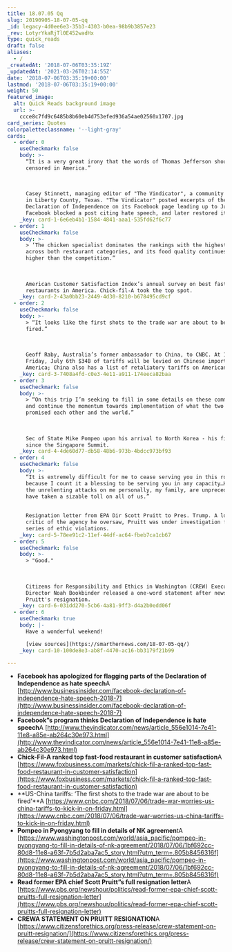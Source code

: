 ```yaml
---
title: 18.07.05 Qq
slug: 20190905-18-07-05-qq
_id: legacy-4d0ee6e3-35b3-4303-b0ea-98b9b3857e23
_rev: LotyrYkaRjTl0E452wadHx
type: quick_reads
draft: false
aliases:
  - /
_createdAt: '2018-07-06T03:35:19Z'
_updatedAt: '2021-03-26T02:14:55Z'
date: '2018-07-06T03:35:19+00:00'
lastmod: '2018-07-06T03:35:19+00:00'
weight: 50
featured_image:
  alt: Quick Reads background image
  url: >-
    ccce8c7fd9c6485b8b60eb4d753efed936a54ae02560x1707.jpg
card_series: Quotes
colorpaletteclassname: '--light-gray'
cards:
  - order: 0
    useCheckmark: false
    body: >-
      “It is a very great irony that the words of Thomas Jefferson should now be
      censored in America.”  
        
        
        
      Casey Stinnett, managing editor of "The Vindicator", a community newspaper
      in Liberty County, Texas. "The Vindicator" posted excerpts of the
      Declaration of Independence on its Facebook page leading up to July 4th;
      Facebook blocked a post citing hate speech, and later restored it.
    _key: card-1-6e6eb4b1-1584-4841-aaa1-535fd62f6c77
  - order: 1
    useCheckmark: false
    body: >-
      > ‘The chicken specialist dominates the rankings with the highest score
      across both restaurant categories, and its food quality continues to rate
      higher than the competition.”  
        
        
        
      American Customer Satisfaction Index’s annual survey on best fast-food
      restaurants in America. Chick-fil-A took the top spot.
    _key: card-2-43a0bb23-2449-4d30-8210-b678495cd9cf
  - order: 2
    useCheckmark: false
    body: >-
      > “It looks like the first shots to the trade war are about to be
      fired.”  
        
        
        
      Geoff Raby, Australia’s former ambassador to China, to CNBC. At 12:01 a.m.
      Friday, July 6th $34B of tariffs will be levied on Chinese imports into
      America; China also has a list of retaliatory tariffs on American imports.
    _key: card-3-7408a4fd-c0e3-4e11-a911-174eeca82baa
  - order: 3
    useCheckmark: false
    body: >-
      > “On this trip I’m seeking to fill in some details on these commitments
      and continue the momentum towards implementation of what the two leaders
      promised each other and the world.”  
        
        
        
      Sec of State Mike Pompeo upon his arrival to North Korea - his first visit
      since the Singapore Summit.
    _key: card-4-4de60d77-db58-48b6-973b-4bdcc973bf93
  - order: 4
    useCheckmark: false
    body: >-
      “It is extremely difficult for me to cease serving you in this role first
      because I count it a blessing to be serving you in any capacity…However,
      the unrelenting attacks on me personally, my family, are unprecedented and
      have taken a sizable toll on all of us.”  
        
        
      Resignation letter from EPA Dir Scott Pruitt to Pres. Trump. A long time
      critic of the agency he oversaw, Pruitt was under investigation for a
      series of ethic violations.
    _key: card-5-78ee91c2-11ef-44df-ac64-fbeb7ca1cb67
  - order: 5
    useCheckmark: false
    body: >-
      > "Good."  
        
        
        
      Citizens for Responsibility and Ethics in Washington (CREW) Executive
      Director Noah Bookbinder released a one-word statement after news of Scott
      Pruitt's resignation.
    _key: card-6-031dd270-5cb6-4a81-9ff3-d4a2b0edd06f
  - order: 6
    useCheckmark: true
    body: |-
      Have a wonderful weekend!

      [view sources](https://smarthernews.com/18-07-05-qq/)
    _key: card-10-100de8e3-ab8f-4470-ac16-bb3179f21b99

---
```

* **Facebook has apologized for flagging parts of the Declaration of Independence as hate speech**A [http://www.businessinsider.com/facebook-declaration-of-independence-hate-speech-2018-7](http://www.businessinsider.com/facebook-declaration-of-independence-hate-speech-2018-7)
* **Facebook”s program thinks Declaration of Independence is hate speech**A [http://www.thevindicator.com/news/article_556e1014-7e41-11e8-a85e-ab264c30e973.html](http://www.thevindicator.com/news/article_556e1014-7e41-11e8-a85e-ab264c30e973.html)
* **Chick-Fil-A ranked top fast-food restaurant in customer satisfaction**A [https://www.foxbusiness.com/markets/chick-fil-a-ranked-top-fast-food-restaurant-in-customer-satisfaction](https://www.foxbusiness.com/markets/chick-fil-a-ranked-top-fast-food-restaurant-in-customer-satisfaction)
* **US-China tariffs: ‘The first shots to the trade war are about to be fired’**A [https://www.cnbc.com/2018/07/06/trade-war-worries-us-china-tariffs-to-kick-in-on-friday.html](https://www.cnbc.com/2018/07/06/trade-war-worries-us-china-tariffs-to-kick-in-on-friday.html)
* **Pompeo in Pyongyang to fill in details of NK agreemen**tA [https://www.washingtonpost.com/world/asia_pacific/pompeo-in-pyongyang-to-fill-in-details-of-nk-agreement/2018/07/06/1bf692cc-80d8-11e8-a63f-7b5d2aba7ac5_story.html?utm_term=.805b8456316f](https://www.washingtonpost.com/world/asia_pacific/pompeo-in-pyongyang-to-fill-in-details-of-nk-agreement/2018/07/06/1bf692cc-80d8-11e8-a63f-7b5d2aba7ac5_story.html?utm_term=.805b8456316f)
* **Read former EPA chief Scott Pruitt”s full resignation letter**A [https://www.pbs.org/newshour/politics/read-former-epa-chief-scott-pruitts-full-resignation-letter](https://www.pbs.org/newshour/politics/read-former-epa-chief-scott-pruitts-full-resignation-letter)
* **CREWA STATEMENT ON PRUITT RESIGNATION**A [https://www.citizensforethics.org/press-release/crew-statement-on-pruitt-resignation/](https://www.citizensforethics.org/press-release/crew-statement-on-pruitt-resignation/)
